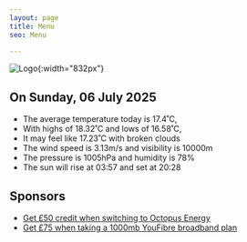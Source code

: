 ```yaml
---
layout: page
title: Menu
seo: Menu

---
```


![Logo](/images/logo.jpg){:width="832px"}

<!-- weather_marker starts -->
## On Sunday, 06 July 2025

- The average temperature today is 17.4˚C,
- With highs of 18.32˚C and lows of 16.58˚C,
- It may feel like 17.23˚C with broken clouds
- The wind speed is 3.13m/s and visibility is 10000m
- The pressure is 1005hPa and humidity is 78%
- The sun will rise at 03:57 and set at 20:28

<!-- weather_marker ends -->

## Sponsors

- [Get £50 credit when switching to Octopus Energy](https://bit.ly/3oD1nnS)
- [Get £75 when taking a 1000mb YouFibre broadband plan](https://aklam.io/91zWhU?)
